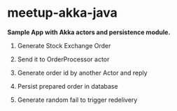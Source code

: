# meetup-akka-java

**Sample App with Akka actors and persistence module.**
1. Generate Stock Exchange Order

2. Send it to OrderProcessor actor

3. Generate order id by another Actor and reply

4. Persist prepared order in database

5. Generate random fail to trigger redelivery
